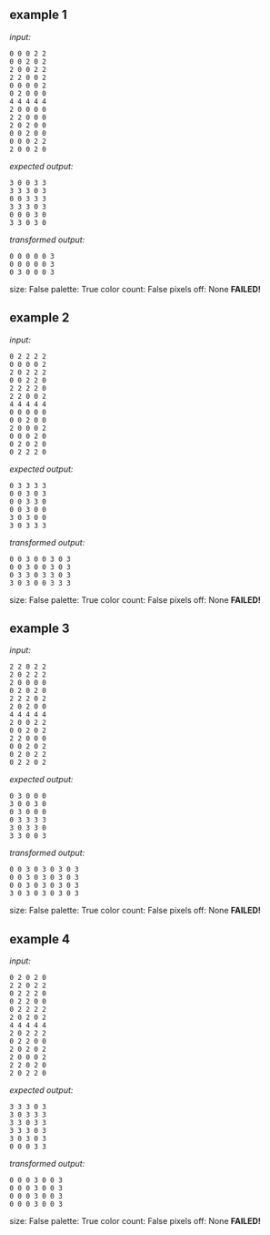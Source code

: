 
## example 1
*input:*
```
0 0 0 2 2
0 0 2 0 2
2 0 0 2 2
2 2 0 0 2
0 0 0 0 2
0 2 0 0 0
4 4 4 4 4
2 0 0 0 0
2 2 0 0 0
2 0 2 0 0
0 0 2 0 0
0 0 0 2 2
2 0 0 2 0
```
*expected output:*
```
3 0 0 3 3
3 3 3 0 3
0 0 3 3 3
3 3 3 0 3
0 0 0 3 0
3 3 0 3 0
```
*transformed output:*
```
0 0 0 0 0 3
0 0 0 0 0 3
0 3 0 0 0 3
```
size: False
palette: True
color count: False
pixels off: None
**FAILED!**

## example 2
*input:*
```
0 2 2 2 2
0 0 0 0 2
2 0 2 2 2
0 0 2 2 0
2 2 2 2 0
2 2 0 0 2
4 4 4 4 4
0 0 0 0 0
0 0 2 0 0
2 0 0 0 2
0 0 0 2 0
0 2 0 2 0
0 2 2 2 0
```
*expected output:*
```
0 3 3 3 3
0 0 3 0 3
0 0 3 3 0
0 0 3 0 0
3 0 3 0 0
3 0 3 3 3
```
*transformed output:*
```
0 0 3 0 0 3 0 3
0 0 3 0 0 3 0 3
0 3 3 0 3 3 0 3
3 0 3 0 0 3 3 3
```
size: False
palette: True
color count: False
pixels off: None
**FAILED!**

## example 3
*input:*
```
2 2 0 2 2
2 0 2 2 2
2 0 0 0 0
0 2 0 2 0
2 2 2 0 2
2 0 2 0 0
4 4 4 4 4
2 0 0 2 2
0 0 2 0 2
2 2 0 0 0
0 0 2 0 2
0 2 0 2 2
0 2 2 0 2
```
*expected output:*
```
0 3 0 0 0
3 0 0 3 0
0 3 0 0 0
0 3 3 3 3
3 0 3 3 0
3 3 0 0 3
```
*transformed output:*
```
0 0 3 0 3 0 3 0 3
0 0 3 0 3 0 3 0 3
0 0 3 0 3 0 3 0 3
3 0 3 0 3 0 3 0 3
```
size: False
palette: True
color count: False
pixels off: None
**FAILED!**

## example 4
*input:*
```
0 2 0 2 0
2 2 0 2 2
0 2 2 2 0
0 2 2 0 0
0 2 2 2 2
2 0 2 0 2
4 4 4 4 4
2 0 2 2 2
0 2 2 0 0
2 0 2 0 2
2 0 0 0 2
2 2 0 2 0
2 0 2 2 0
```
*expected output:*
```
3 3 3 0 3
3 0 3 3 3
3 3 0 3 3
3 3 3 0 3
3 0 3 0 3
0 0 0 3 3
```
*transformed output:*
```
0 0 0 3 0 0 3
0 0 0 3 0 0 3
0 0 0 3 0 0 3
0 0 0 3 0 0 3
```
size: False
palette: True
color count: False
pixels off: None
**FAILED!**
